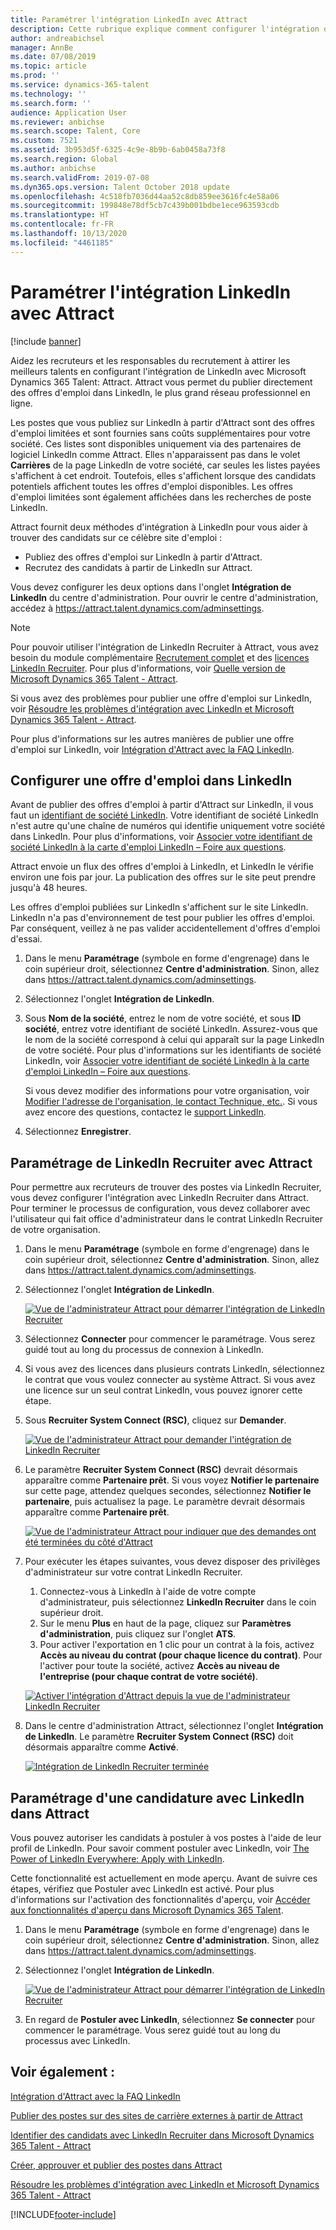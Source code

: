 ```yaml
---
title: Paramétrer l'intégration LinkedIn avec Attract
description: Cette rubrique explique comment configurer l'intégration de LinkedIn pour Microsoft Dynamics 365 Talent - Attract afin de publier facilement des offres d'emploi sur LinkedIn à partir d'Attract, et pour que les recruteurs puissent synchroniser leurs informations de recrutement avec le profil LinkedIn d'un candidat.
author: andreabichsel
manager: AnnBe
ms.date: 07/08/2019
ms.topic: article
ms.prod: ''
ms.service: dynamics-365-talent
ms.technology: ''
ms.search.form: ''
audience: Application User
ms.reviewer: anbichse
ms.search.scope: Talent, Core
ms.custom: 7521
ms.assetid: 3b953d5f-6325-4c9e-8b9b-6ab0458a73f8
ms.search.region: Global
ms.author: anbichse
ms.search.validFrom: 2019-07-08
ms.dyn365.ops.version: Talent October 2018 update
ms.openlocfilehash: 4c518fb7036d44aa52c8db859ee3616fc4e58a06
ms.sourcegitcommit: 199848e78df5cb7c439b001bdbe1ece963593cdb
ms.translationtype: HT
ms.contentlocale: fr-FR
ms.lasthandoff: 10/13/2020
ms.locfileid: "4461185"
---
```

# <a name="set-up-linkedin-integration-with-attract"></a>Paramétrer l'intégration LinkedIn avec Attract

[!include [banner](includes/banner.md)]

Aidez les recruteurs et les responsables du recrutement à attirer les meilleurs talents en configurant l'intégration de LinkedIn avec Microsoft Dynamics 365 Talent: Attract. Attract vous permet du publier directement des offres d'emploi dans LinkedIn, le plus grand réseau professionnel en ligne.

Les postes que vous publiez sur LinkedIn à partir d'Attract sont des offres d'emploi limitées et sont fournies sans coûts supplémentaires pour votre société. Ces listes sont disponibles uniquement via des partenaires de logiciel LinkedIn comme Attract. Elles n'apparaissent pas dans le volet **Carrières** de la page LinkedIn de votre société, car seules les listes payées s'affichent à cet endroit. Toutefois, elles s'affichent lorsque des candidats potentiels affichent toutes les offres d'emploi disponibles. Les offres d'emploi limitées sont également affichées dans les recherches de poste LinkedIn.

Attract fournit deux méthodes d'intégration à LinkedIn pour vous aider à trouver des candidats sur ce célèbre site d'emploi :

- Publiez des offres d'emploi sur LinkedIn à partir d'Attract.
- Recrutez des candidats à partir de LinkedIn sur Attract.

Vous devez configurer les deux options dans l'onglet **Intégration de LinkedIn** du centre d'administration. Pour ouvrir le centre d'administration, accédez à <https://attract.talent.dynamics.com/adminsettings>.

> [!NOTE]
> Pour pouvoir utiliser l'intégration de LinkedIn Recruiter à Attract, vous avez besoin du module complémentaire [Recrutement complet](https://docs.microsoft.com/dynamics365/unified-operations/talent/attract-comprehensive-hiring) et des [licences LinkedIn Recruiter](https://business.linkedin.com/talent-solutions/cx/17/08/recruiter-demo-fs2-k18). Pour plus d'informations, voir [Quelle version de Microsoft Dynamics 365 Talent - Attract](./attract-comprehensive-hiring.md).

Si vous avez des problèmes pour publier une offre d'emploi sur LinkedIn, voir [Résoudre les problèmes d'intégration avec LinkedIn et Microsoft Dynamics 365 Talent - Attract](./attract-troubleshoot-linkedin.md).

Pour plus d'informations sur les autres manières de publier une offre d'emploi sur LinkedIn, voir [Intégration d'Attract avec la FAQ LinkedIn](./attract-linkedin-faq.md).

## <a name="configure-job-posting-to-linkedin"></a>Configurer une offre d'emploi dans LinkedIn

Avant de publier des offres d'emploi à partir d'Attract sur LinkedIn, il vous faut un [identifiant de société LinkedIn](https://aka.ms/findID). Votre identifiant de société LinkedIn n'est autre qu'une chaîne de numéros qui identifie uniquement votre société dans LinkedIn. Pour plus d'informations, voir [Associer votre identifiant de société LinkedIn à la carte d'emploi LinkedIn – Foire aux questions](https://aka.ms/findID).

Attract envoie un flux des offres d'emploi à LinkedIn, et LinkedIn le vérifie environ une fois par jour. La publication des offres sur le site peut prendre jusqu'à 48 heures.

Les offres d'emploi publiées sur LinkedIn s'affichent sur le site LinkedIn. LinkedIn n'a pas d'environnement de test pour publier les offres d'emploi. Par conséquent, veillez à ne pas valider accidentellement d'offres d'emploi d'essai. 

1. Dans le menu **Paramétrage** (symbole en forme d'engrenage) dans le coin supérieur droit, sélectionnez **Centre d'administration**. Sinon, allez dans <https://attract.talent.dynamics.com/adminsettings>.
2. Sélectionnez l'onglet **Intégration de LinkedIn**.
3. Sous **Nom de la société**, entrez le nom de votre société, et sous **ID société**, entrez votre identifiant de société LinkedIn. Assurez-vous que le nom de la société correspond à celui qui apparaît sur la page LinkedIn de votre société. Pour plus d'informations sur les identifiants de société LinkedIn, voir [Associer votre identifiant de société LinkedIn à la carte d'emploi LinkedIn – Foire aux questions](https://www.linkedin.com/help/linkedin/answer/98972).

    Si vous devez modifier des informations pour votre organisation, voir [Modifier l'adresse de l'organisation, le contact Technique, etc.](https://docs.microsoft.com/office365/admin/manage/change-address-contact-and-more). Si vous avez encore des questions, contactez le [support LinkedIn](https://www.linkedin.com/help/linkedin).

4. Sélectionnez **Enregistrer**.

## <a name="set-up-linkedin-recruiter-with-attract"></a>Paramétrage de LinkedIn Recruiter avec Attract 

Pour permettre aux recruteurs de trouver des postes via LinkedIn Recruiter, vous devez configurer l'intégration avec LinkedIn Recruiter dans Attract. Pour terminer le processus de configuration, vous devez collaborer avec l'utilisateur qui fait office d'administrateur dans le contrat LinkedIn Recruiter de votre organisation.

1. Dans le menu **Paramétrage** (symbole en forme d'engrenage) dans le coin supérieur droit, sélectionnez **Centre d'administration**. Sinon, allez dans <https://attract.talent.dynamics.com/adminsettings>.
2. Sélectionnez l'onglet **Intégration de LinkedIn**.

    [![Vue de l'administrateur Attract pour démarrer l'intégration de LinkedIn Recruiter](./media/LinkedInConnect.png)](./media/LinkedInConnect.png)

3. Sélectionnez **Connecter** pour commencer le paramétrage. Vous serez guidé tout au long du processus de connexion à LinkedIn.
4. Si vous avez des licences dans plusieurs contrats LinkedIn, sélectionnez le contrat que vous voulez connecter au système Attract. Si vous avez une licence sur un seul contrat LinkedIn, vous pouvez ignorer cette étape.
5. Sous **Recruiter System Connect (RSC)**, cliquez sur **Demander**.

    [![Vue de l'administrateur Attract pour demander l'intégration de LinkedIn Recruiter](./media/RequestLinkedInRSC.png)](./media/RequestLinkedInRSC.png)

6. Le paramètre **Recruiter System Connect (RSC)** devrait désormais apparaître comme **Partenaire prêt**. Si vous voyez **Notifier le partenaire** sur cette page, attendez quelques secondes, sélectionnez **Notifier le partenaire**, puis actualisez la page. Le paramètre devrait désormais apparaître comme **Partenaire prêt**.

    [![Vue de l'administrateur Attract pour indiquer que des demandes ont été terminées du côté d'Attract](./media/PartnerReadyRSC.png)](./media/PartnerReadyRSC.png)

7. Pour exécuter les étapes suivantes, vous devez disposer des privilèges d'administrateur sur votre contrat LinkedIn Recruiter.

    1. Connectez-vous à LinkedIn à l'aide de votre compte d'administrateur, puis sélectionnez **LinkedIn Recruiter** dans le coin supérieur droit. 
    2. Sur le menu **Plus** en haut de la page, cliquez sur **Paramètres d'administration**, puis cliquez sur l'onglet **ATS**.
    3. Pour activer l'exportation en 1 clic pour un contrat à la fois, activez **Accès au niveau du contrat (pour chaque licence du contrat)**. Pour l'activer pour toute la société, activez **Accès au niveau de l'entreprise (pour chaque contrat de votre société)**.

    [![Activer l'intégration d'Attract depuis la vue de l'administrateur LinkedIn Recruiter](./media/EnableRSC.png)](./media/EnableRSC.png)

8. Dans le centre d'administration Attract, sélectionnez l'onglet **Intégration de LinkedIn**. Le paramètre **Recruiter System Connect (RSC)** doit désormais apparaître comme **Activé**.

    [![Intégration de LinkedIn Recruiter terminée](./media/RSCSetupComplete.png)](./media/RSCSetupComplete.png)

## <a name="set-up-apply-with-linkedin-in-attract"></a>Paramétrage d'une candidature avec LinkedIn dans Attract

Vous pouvez autoriser les candidats à postuler à vos postes à l'aide de leur profil de LinkedIn. Pour savoir comment postuler avec LinkedIn, voir [The Power of LinkedIn Everywhere: Apply with LinkedIn](https://blog.linkedin.com/2011/07/24/apply-with-linkedin).

Cette fonctionnalité est actuellement en mode aperçu. Avant de suivre ces étapes, vérifiez que Postuler avec LinkedIn est activé. Pour plus d'informations sur l'activation des fonctionnalités d'aperçu, voir [Accéder aux fonctionnalités d'aperçu dans Microsoft Dynamics 365 Talent](./access-preview-feature.md).

1. Dans le menu **Paramétrage** (symbole en forme d'engrenage) dans le coin supérieur droit, sélectionnez **Centre d'administration**. Sinon, allez dans <https://attract.talent.dynamics.com/adminsettings>.
2. Sélectionnez l'onglet **Intégration de LinkedIn**.

    [![Vue de l'administrateur Attract pour démarrer l'intégration de LinkedIn Recruiter](./media/LinkedInConnect.png)](./media/LinkedInConnect.png)

3. En regard de **Postuler avec LinkedIn**, sélectionnez **Se connecter** pour commencer le paramétrage. Vous serez guidé tout au long du processus avec LinkedIn.

## <a name="see-also"></a>Voir également :

[Intégration d'Attract avec la FAQ LinkedIn](./attract-linkedin-faq.md)

[Publier des postes sur des sites de carrière externes à partir de Attract](./posting-jobs-external.md)

[Identifier des candidats avec LinkedIn Recruiter dans Microsoft Dynamics 365 Talent - Attract](./attract-linkedin-recruiter.md)

[Créer, approuver et publier des postes dans Attract](./creating-jobs-attract.md)

[Résoudre les problèmes d'intégration avec LinkedIn et Microsoft Dynamics 365 Talent - Attract](./attract-troubleshoot-linkedin.md)


[!INCLUDE[footer-include](../includes/footer-banner.md)]